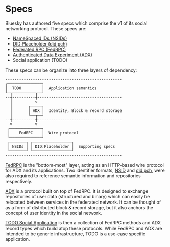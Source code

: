 # Specs

Bluesky has authored five specs which comprise the v1 of its social networking protocol. These specs are:

- [NameSpaced IDs (NSIDs)](./nsid.md)
- [DID:Placeholder (did:pch)](./did-pch.md)
- [Federated RPC (FedRPC)](./fedrpc.md)
- [Authenticated Data Experiment (ADX)](./adx/)
- Social application (TODO)

These specs can be organize into three layers of dependency:

```
---------------------------------------------------
┌───────────────┐
│  TODO         │  Application semantics
└─┰──────────┰──┘
--╂----------╂-------------------------------------
  ┃          ▽
  ┃       ┌─────┐
  ┃       │ ADX │  Identity, Block & record storage
  ┃       └──┰──┘
--╂----------╂-------------------------------------
  ▽          ▽
 ┌──────────────┐ 
 │    FedRPC    │  Wire protocol
 └──────────────┘
 ┌───────┐ ┌─────────────────┐
 │ NSIDs │ │ DID:Placeholder │  Supporting specs
 └───────┘ └─────────────────┘
---------------------------------------------------
```

[FedRPC](./fedrpc.md) is the "bottom-most" layer, acting as an HTTP-based wire protocol for ADX and its applications. Two identifier formats, [NSID](./nsid.md) and [did:pch](./did-pch.md), were also required to reference semantic information and repositories respectively.

[ADX](./adx/) is a protocol built on top of FedRPC. It is designed to exchange repositories of user data (structured and binary) which can easily be relocated between services in the federated network. It can be thought of as a form of distributed block & record storage, but it also anchors the concept of user identity in the social network.

[TODO Social Application](TODO) is then a collection of FedRPC methods and ADX record types which build atop these protocols. While FedRPC and ADX are intended to be generic infrastructure, TODO is a use-case specific application.